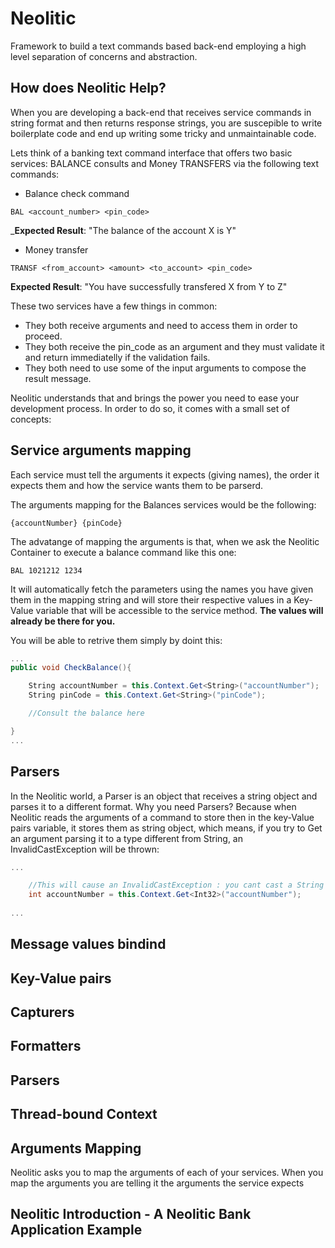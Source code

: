 # Neolitic
Framework to build a text commands based back-end employing a high level separation of concerns and abstraction.

## How does Neolitic Help?
When you are developing a back-end that receives service commands in string format and then returns response strings, you are
suscepible to write boilerplate code and end up writing some tricky and unmaintainable code.

Lets think of a banking text command interface that offers two basic services: BALANCE consults and
Money TRANSFERS via the following text commands:

* Balance check command

```pre
BAL <account_number> <pin_code>
```
___Expected Result__: "The balance of the account X is Y"

* Money transfer

```pre
TRANSF <from_account> <amount> <to_account> <pin_code>
```
__Expected Result__: "You have successfully transfered X from Y to Z"

These two services have a few things in common:
* They both receive arguments and need to access them in order to proceed.
* They both receive the pin_code as an argument and they must validate it and return immediatelly if the validation fails.
* They both need to use some of the input arguments to compose the result message.

Neolitic understands that and brings the power you need to ease your development process. In order to do so,
it comes with a small set of concepts:

## Service arguments mapping
Each service must tell the arguments it expects (giving names), the order it expects them and how the service wants them to be 
parserd. 

The arguments mapping for the Balances services would be the following:

```pre
{accountNumber} {pinCode}
```
The advatange of mapping the arguments is that, when we ask the Neolitic Container to execute a balance command
like this one: 

```pre
BAL 1021212 1234
```

It will automatically fetch the parameters using the names you have given them in the mapping string and will store their respective values in
a Key-Value variable that will be accessible to the service method.
__The values will already be there for you.__

You will be able to retrive them simply by doint this:

```c#
...
public void CheckBalance(){

	String accountNumber = this.Context.Get<String>("accountNumber");
	String pinCode = this.Context.Get<String>("pinCode");

	//Consult the balance here

}
...

```

## Parsers

In the Neolitic world, a Parser is an object that receives a string object and parses it to a different format.
Why you need Parsers? Because when Neolitic reads the arguments of a command to store then in the key-Value pairs
variable, it stores them as string object, which means, if you try to Get an argument parsing it to a type different
from String, an InvalidCastException will be thrown:

```c#
...

	//This will cause an InvalidCastException : you cant cast a String to Int32
	int accountNumber = this.Context.Get<Int32>("accountNumber");
	
...
```



## Message values bindind

## Key-Value pairs

## Capturers

## Formatters

## Parsers

## Thread-bound Context



## Arguments Mapping
Neolitic asks you to map the arguments of each of your services. When you map the arguments you are telling it
the arguments the service expects


## Neolitic Introduction - A Neolitic Bank Application Example
